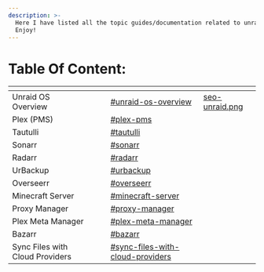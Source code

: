 ```yaml
---
description: >-
  Here I have listed all the topic guides/documentation related to unraid!
  Enjoy!
---
```


# Table Of Content:

<table data-view="cards"><thead><tr><th></th><th data-hidden></th><th data-hidden></th><th data-hidden data-card-target data-type="content-ref"></th><th data-hidden data-card-cover data-type="files"></th></tr></thead><tbody><tr><td>Unraid OS Overview</td><td></td><td></td><td><a href="./#unraid-os-overview">#unraid-os-overview</a></td><td><a href=".gitbook/assets/seo-unraid.png">seo-unraid.png</a></td></tr><tr><td>Plex (PMS)</td><td></td><td></td><td><a href="./#plex-pms">#plex-pms</a></td><td></td></tr><tr><td>Tautulli</td><td></td><td></td><td><a href="./#tautulli">#tautulli</a></td><td></td></tr><tr><td>Sonarr</td><td></td><td></td><td><a href="./#sonarr">#sonarr</a></td><td></td></tr><tr><td>Radarr</td><td></td><td></td><td><a href="./#radarr">#radarr</a></td><td></td></tr><tr><td>UrBackup</td><td></td><td></td><td><a href="./#urbackup">#urbackup</a></td><td></td></tr><tr><td>Overseerr</td><td></td><td></td><td><a href="./#overseerr">#overseerr</a></td><td></td></tr><tr><td>Minecraft Server</td><td></td><td></td><td><a href="./#minecraft-server">#minecraft-server</a></td><td></td></tr><tr><td>Proxy Manager</td><td></td><td></td><td><a href="./#proxy-manager">#proxy-manager</a></td><td></td></tr><tr><td>Plex Meta Manager</td><td></td><td></td><td><a href="./#plex-meta-manager">#plex-meta-manager</a></td><td></td></tr><tr><td>Bazarr</td><td></td><td></td><td><a href="./#bazarr">#bazarr</a></td><td></td></tr><tr><td>Sync Files with Cloud Providers</td><td></td><td></td><td><a href="./#sync-files-with-cloud-providers">#sync-files-with-cloud-providers</a></td><td></td></tr></tbody></table>

